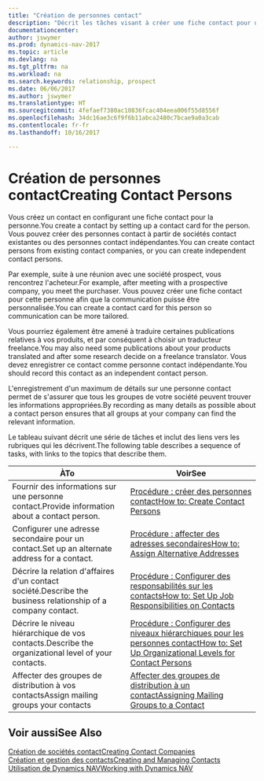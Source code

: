 ```yaml
---
title: "Création de personnes contact"
description: "Décrit les tâches visant à créer une fiche contact pour une personne, par exemple, un prospect ou un fournisseur, afin de définir les relations et personnaliser la communication."
documentationcenter: 
author: jswymer
ms.prod: dynamics-nav-2017
ms.topic: article
ms.devlang: na
ms.tgt_pltfrm: na
ms.workload: na
ms.search.keywords: relationship, prospect
ms.date: 06/06/2017
ms.author: jswymer
ms.translationtype: HT
ms.sourcegitcommit: 4fefaef7380ac10836fcac404eea006f55d8556f
ms.openlocfilehash: 34dc16ae3c6f9f6b11abca2480c7bcae9a0a3cab
ms.contentlocale: fr-fr
ms.lasthandoff: 10/16/2017

---
```

# <a name="creating-contact-persons"></a><span data-ttu-id="a05c3-103">Création de personnes contact</span><span class="sxs-lookup"><span data-stu-id="a05c3-103">Creating Contact Persons</span></span>
<span data-ttu-id="a05c3-104">Vous créez un contact en configurant une fiche contact pour la personne.</span><span class="sxs-lookup"><span data-stu-id="a05c3-104">You create a contact by setting up a contact card for the person.</span></span> <span data-ttu-id="a05c3-105">Vous pouvez créer des personnes contact à partir de sociétés contact existantes ou des personnes contact indépendantes.</span><span class="sxs-lookup"><span data-stu-id="a05c3-105">You can create contact persons from existing contact companies, or you can create independent contact persons.</span></span>

<span data-ttu-id="a05c3-106">Par exemple, suite à une réunion avec une société prospect, vous rencontrez l'acheteur.</span><span class="sxs-lookup"><span data-stu-id="a05c3-106">For example, after meeting with a prospective company, you meet the purchaser.</span></span> <span data-ttu-id="a05c3-107">Vous pouvez créer une fiche contact pour cette personne afin que la communication puisse être personnalisée.</span><span class="sxs-lookup"><span data-stu-id="a05c3-107">You can create a contact card for this person so communication can be more tailored.</span></span>

<span data-ttu-id="a05c3-108">Vous pourriez également être amené à traduire certaines publications relatives à vos produits, et par conséquent à choisir un traducteur freelance.</span><span class="sxs-lookup"><span data-stu-id="a05c3-108">You may also need some publications about your products translated and after some research decide on a freelance translator.</span></span> <span data-ttu-id="a05c3-109">Vous devez enregistrer ce contact comme personne contact indépendante.</span><span class="sxs-lookup"><span data-stu-id="a05c3-109">You should record this contact as an independent contact person.</span></span>

<span data-ttu-id="a05c3-110">L'enregistrement d'un maximum de détails sur une personne contact permet de s'assurer que tous les groupes de votre société peuvent trouver les informations appropriées.</span><span class="sxs-lookup"><span data-stu-id="a05c3-110">By recording as many details as possible about a contact person ensures that all groups at your company can find the relevant information.</span></span>

<span data-ttu-id="a05c3-111">Le tableau suivant décrit une série de tâches et inclut des liens vers les rubriques qui les décrivent.</span><span class="sxs-lookup"><span data-stu-id="a05c3-111">The following table describes a sequence of tasks, with links to the topics that describe them.</span></span> 

| <span data-ttu-id="a05c3-112">À</span><span class="sxs-lookup"><span data-stu-id="a05c3-112">To</span></span> | <span data-ttu-id="a05c3-113">Voir</span><span class="sxs-lookup"><span data-stu-id="a05c3-113">See</span></span> |
| --- | --- |
| <span data-ttu-id="a05c3-114">Fournir des informations sur une personne contact.</span><span class="sxs-lookup"><span data-stu-id="a05c3-114">Provide information about a contact person.</span></span> |[<span data-ttu-id="a05c3-115">Procédure : créer des personnes contact</span><span class="sxs-lookup"><span data-stu-id="a05c3-115">How to: Create Contact Persons</span></span>](marketing-how-create-contact-persons.md) |
| <span data-ttu-id="a05c3-116">Configurer une adresse secondaire pour un contact.</span><span class="sxs-lookup"><span data-stu-id="a05c3-116">Set up an alternate address for a contact.</span></span> |[<span data-ttu-id="a05c3-117">Procédure : affecter des adresses secondaires</span><span class="sxs-lookup"><span data-stu-id="a05c3-117">How to: Assign Alternative Addresses</span></span>](marketing-how-assign-alternate-address.md) |
| <span data-ttu-id="a05c3-118">Décrire la relation d'affaires d'un contact société.</span><span class="sxs-lookup"><span data-stu-id="a05c3-118">Describe the business relationship of a company contact.</span></span> |[<span data-ttu-id="a05c3-119">Procédure : Configurer des responsabilités sur les contacts</span><span class="sxs-lookup"><span data-stu-id="a05c3-119">How to: Set Up Job Responsibilities on Contacts</span></span>](marketing-job-responsibilities.md) |
| <span data-ttu-id="a05c3-120">Décrire le niveau hiérarchique de vos contacts.</span><span class="sxs-lookup"><span data-stu-id="a05c3-120">Describe the organizational level of your contacts.</span></span> |[<span data-ttu-id="a05c3-121">Procédure : Configurer des niveaux hiérarchiques pour les personnes contact</span><span class="sxs-lookup"><span data-stu-id="a05c3-121">How to: Set Up Organizational Levels for Contact Persons</span></span>](marketing-organizational-levels.md) |
| <span data-ttu-id="a05c3-122">Affecter des groupes de distribution à vos contacts</span><span class="sxs-lookup"><span data-stu-id="a05c3-122">Assign mailing groups your contacts</span></span> |[<span data-ttu-id="a05c3-123">Affecter des groupes de distribution à un contact</span><span class="sxs-lookup"><span data-stu-id="a05c3-123">Assigning Mailing Groups to a Contact</span></span>](marketing-mailing-groups.md) |

## <a name="see-also"></a><span data-ttu-id="a05c3-124">Voir aussi</span><span class="sxs-lookup"><span data-stu-id="a05c3-124">See Also</span></span>
[<span data-ttu-id="a05c3-125">Création de sociétés contact</span><span class="sxs-lookup"><span data-stu-id="a05c3-125">Creating Contact Companies</span></span>](marketing-create-contact-companies.md)  
[<span data-ttu-id="a05c3-126">Création et gestion des contacts</span><span class="sxs-lookup"><span data-stu-id="a05c3-126">Creating and Managing Contacts</span></span>]()  
[<span data-ttu-id="a05c3-127">Utilisation de Dynamics NAV</span><span class="sxs-lookup"><span data-stu-id="a05c3-127">Working with Dynamics NAV</span></span>](ui-work-product.md)

